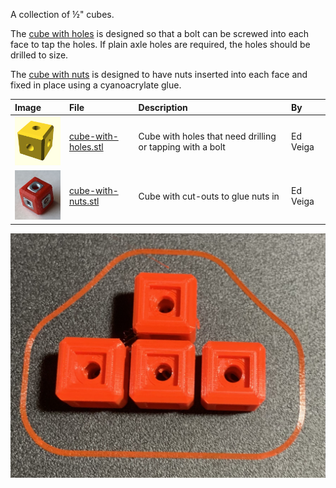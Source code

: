 A collection of &frac12;" cubes.

The [cube with holes](cube-with-holes.stl) is designed so that a bolt can be
screwed into each face to tap the holes.  If plain axle holes are required, the
holes should be drilled to size.

The [cube with nuts](cube-with-nuts.stl) is designed to have nuts inserted into
each face and fixed in place using a cyanoacrylate glue.

Image | File | Description | By
:--- | :--- | :--- | :---
[<img src="images/cube-with-holes.png" width="100">](cube-with-holes.stl) | [cube-with-holes.stl](cube-with-holes.stl) | Cube with holes that need drilling or tapping with a bolt | Ed Veiga
[<img src="images/cube-with-nuts.jpg" width="100">](cube-with-nuts.stl) | [cube-with-nuts.stl](cube-with-nuts.stl) | Cube with cut-outs to glue nuts in | Ed Veiga

![Cubes](images/cubes.jpg)

